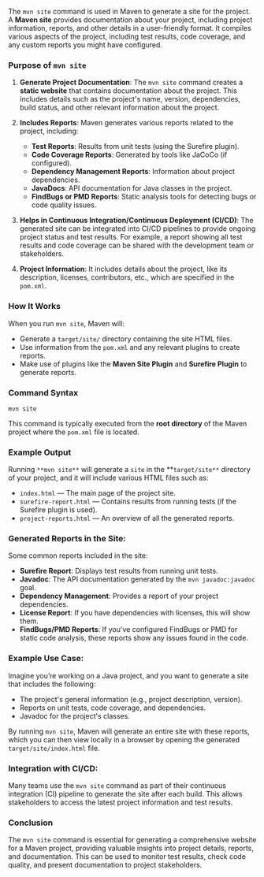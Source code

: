 The `mvn site` command is used in Maven to generate a site for the project. 
A **Maven site** provides documentation about your project, including project information, reports, and other details in a user-friendly format. It compiles various aspects of the project, including test results, code coverage, and any custom reports you might have configured.

### Purpose of `mvn site`
1. **Generate Project Documentation**:
   The `mvn site` command creates a **static website** that contains documentation about the project. This includes details such as the project's name, version, dependencies, build status, and other relevant information about the project.

2. **Includes Reports**:
   Maven generates various reports related to the project, including:
   - **Test Reports**: Results from unit tests (using the Surefire plugin).
   - **Code Coverage Reports**: Generated by tools like JaCoCo (if configured).
   - **Dependency Management Reports**: Information about project dependencies.
   - **JavaDocs**: API documentation for Java classes in the project.
   - **FindBugs or PMD Reports**: Static analysis tools for detecting bugs or code quality issues.
   
3. **Helps in Continuous Integration/Continuous Deployment (CI/CD)**:
   The generated site can be integrated into CI/CD pipelines to provide ongoing project status and test results. For example, a report showing all test results and code coverage can be shared with the development team or stakeholders.

4. **Project Information**:
   It includes details about the project, like its description, licenses, contributors, etc., which are specified in the `pom.xml`.

### How It Works
When you run `mvn site`, Maven will:
- Generate a `target/site/` directory containing the site HTML files.
- Use information from the `pom.xml` and any relevant plugins to create reports.
- Make use of plugins like the **Maven Site Plugin** and **Surefire Plugin** to generate reports.
  
### Command Syntax
```
mvn site
```

This command is typically executed from the **root directory** of the Maven project where the `pom.xml` file is located.

### Example Output
Running `**mvn site**` will generate a `site` in the **`target/site**` directory of your project, and it will include various HTML files such as:

- `index.html` — The main page of the project site.
- `surefire-report.html` — Contains results from running tests (if the Surefire plugin is used).
- `project-reports.html` — An overview of all the generated reports.

### Generated Reports in the Site:
Some common reports included in the site:
- **Surefire Report**: Displays test results from running unit tests.
- **Javadoc**: The API documentation generated by the `mvn javadoc:javadoc` goal.
- **Dependency Management**: Provides a report of your project dependencies.
- **License Report**: If you have dependencies with licenses, this will show them.
- **FindBugs/PMD Reports**: If you've configured FindBugs or PMD for static code analysis, these reports show any issues found in the code.

### Example Use Case:
Imagine you’re working on a Java project, and you want to generate a site that includes the following:
- The project's general information (e.g., project description, version).
- Reports on unit tests, code coverage, and dependencies.
- Javadoc for the project's classes.

By running `mvn site`, Maven will generate an entire site with these reports, which you can then view locally in a browser by opening the generated `target/site/index.html` file.

### Integration with CI/CD:
Many teams use the `mvn site` command as part of their continuous integration (CI) pipeline to generate the site after each build. This allows stakeholders to access the latest project information and test results.

### Conclusion
The `mvn site` command is essential for generating a comprehensive website for a Maven project, providing valuable insights into project details, reports, and documentation. This can be used to monitor test results, check code quality, and present documentation to project stakeholders.
